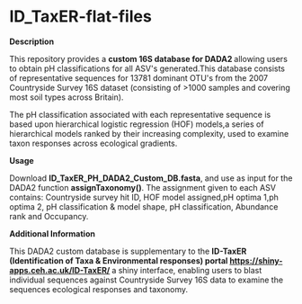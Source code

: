 # ID_TaxER-flat-files

<b>Description</b>

This repository provides a <b> custom 16S database for DADA2 </b> allowing users to obtain pH classifications for all ASV's generated.This database consists of representative sequences for 13781 dominant OTU's from the 2007 Countryside Survey 16S dataset (consisting of >1000 samples and covering most soil types across Britain). 

The pH classification associated with each representative sequence is based upon hierarchical logistic regression (HOF) models,a series of hierarchical models ranked by their increasing complexity, used to examine taxon responses across ecological gradients.




<b>Usage</b>

Download  <b>ID_TaxER_PH_DADA2_Custom_DB.fasta</b>, and  use as  input for the DADA2 function <b>assignTaxonomy()</b>.
The assignment given to each ASV contains: Countryside survey hit ID, HOF model assigned,pH optima 1,ph optima 2, pH classification & model shape, pH classification, Abundance rank and Occupancy.  

<b> Additional Information </b>

This DADA2 custom database is supplementary to the  <b> ID-TaxER (Identification of Taxa & Environmental responses) portal https://shiny-apps.ceh.ac.uk/ID-TaxER/ </b> a shiny interface, enabling users to blast individual sequences against Countryside Survey 16S data to examine the sequences ecological responses and taxonomy.

